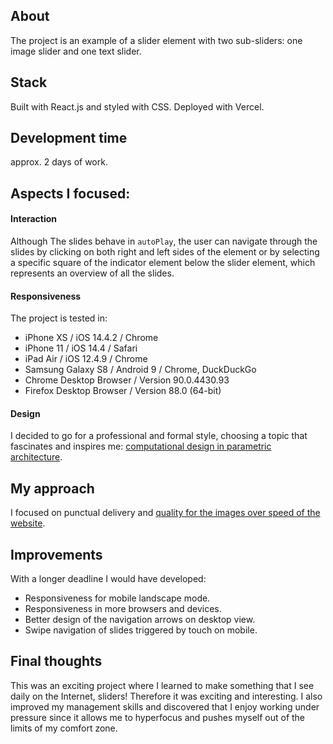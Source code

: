 ## About

The project is an example of a slider element with two sub-sliders: one image slider and one text slider.

## Stack

Built with React.js and styled with CSS. Deployed with Vercel.

## Development time

approx. 2 days of work.

## Aspects I focused:

#### Interaction

Although The slides behave in `autoPlay`, the user can navigate through the slides by clicking on both right and left sides of the element or by selecting a specific square of the indicator element below the slider element, which represents an overview of all the slides.

#### Responsiveness

The project is tested in:

- iPhone XS / iOS 14.4.2 / Chrome
- iPhone 11 / iOS 14.4 / Safari
- iPad Air / iOS 12.4.9 / Chrome
- Samsung Galaxy S8 / Android 9 / Chrome, DuckDuckGo
- Chrome Desktop Browser / Version 90.0.4430.93
- Firefox Desktop Browser / Version 88.0 (64-bit)

#### Design

I decided to go for a professional and formal style, choosing a topic that fascinates and inspires me: [computational design in parametric architecture](https://www.autodesk.com/products/fusion-360/blog/parametric-design-architecture-shaping-industry/).

## My approach

I focused on punctual delivery and [quality for the images over speed of the website](https://developers.google.com/speed/pagespeed/insights/?url=https%3A%2F%2Fpa-slider.vercel.app%2F&tab=mobile).

## Improvements

With a longer deadline I would have developed:

- Responsiveness for mobile landscape mode.
- Responsiveness in more browsers and devices.
- Better design of the navigation arrows on desktop view.
- Swipe navigation of slides triggered by touch on mobile.

## Final thoughts

This was an exciting project where I learned to make something that I see daily on the Internet, sliders! Therefore it was exciting and interesting. I also improved my management skills and discovered that I enjoy working under pressure since it allows me to hyperfocus and pushes myself out of the limits of my comfort zone.
